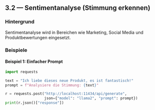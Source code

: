 ## 3.2 — Sentimentanalyse (Stimmung erkennen)

### Hintergrund

Sentimentanalyse wird in Bereichen wie Marketing, Social Media und Produktbewertungen eingesetzt.

### Beispiele

#### Beispiel 1: Einfacher Prompt

```python
import requests

text = "Ich liebe dieses neue Produkt, es ist fantastisch!"
prompt = f"Analysiere die Stimmung: {text}"

r = requests.post("http://localhost:11434/api/generate",
                  json={"model": "llama2", "prompt": prompt})
print(r.json()["response"])
```
